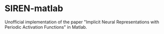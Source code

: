 # SIREN-matlab
Unofficial implementation of the paper "Implicit Neural Representations with Periodic Activation Functions" in Matlab.
